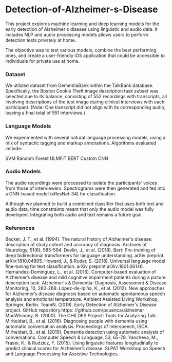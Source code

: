 # Detection-of-Alzheimer-s-Disease
This project explores machine learning and deep learning models for the early detection of Alzheimer's disease using linguistic and audio data. It includes NLP and audio processing models allows users to perform detection tests privately at home.

The objective was to test various models, combine the best performing ones, and create a user-friendly iOS application that could be accessible to individuals for private use at home.

### Dataset
We utilized dataset from DementiaBank within the TalkBank database. Specifically, the Boston Cookie Theft image description task subset was selected due to its balance, consisting of 552 recordings with transcripts, all involving descriptions of the test image during clinical interviews with each participant. (Note: One transcript did not align with its corresponding audio, leaving a final total of 551 interviews.)

### Language Models
We experimented with several natural language processing models, using a mix of syntactic tagging and markup annotations. Algorithms evaluated include:

SVM
Random Forest
ULMFiT
BERT
Custom CNN

### Audio Models
The audio recordings were processed to isolate the participants' voices from those of interviewers. Spectrograms were then generated and fed into a CNN-based model (xResNet-34) for classification.

Although we planned to build a combined classifier that uses both text and audio data, time constraints meant that only the audio model was fully developed. Integrating both audio and text remains a future goal.

### References
Becker, J. T., et al. (1994). The natural history of Alzheimer's disease: description of study cohort and accuracy of diagnosis. Archives of Neurology, 51(6), 585-594.
Devlin, J., et al. (2018). Bert: Pre-training of deep bidirectional transformers for language understanding. arXiv preprint arXiv:1810.04805.
Howard, J., & Ruder, S. (2018). Universal language model fine-tuning for text classification. arXiv preprint arXiv:1801.06146.
Hernández-Domínguez, L., et al. (2018). Computer-based evaluation of Alzheimer’s disease and mild cognitive impairment patients during a picture description task. Alzheimer's & Dementia: Diagnosis, Assessment & Disease Monitoring, 10, 260-268.
López-de-Ipiña, K., et al. (2012). New approaches for Alzheimer’s disease diagnosis based on automatic spontaneous speech analysis and emotional temperature. Ambient Assisted Living Workshop, Springer, Berlin.
TeamN. (2019). Early Detection of Alzheimer's Disease project. GitHub repository.https: //github.com/pcuenca/alzheimer
MacWhinney, B. (2000). The CHILDES Project: Tools for Analyzing Talk.
Mirheidari, B., et al. (2016). Diagnosing people with dementia using automatic conversation analysis. Proceedings of Interspeech, ISCA.
Mirheidari, B., et al. (2019). Dementia detection using automatic analysis of conversations. Computer Speech & Language, 53, 65-79.
Yancheva, M., Fraser, K., & Rudzicz, F. (2015). Using linguistic features longitudinally to predict clinical scores for Alzheimer’s disease. SLPAT Workshop on Speech and Language Processing for Assistive Technologies.
